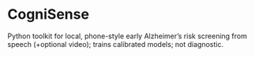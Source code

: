 # CogniSense
Python toolkit for local, phone-style early Alzheimer’s risk screening from speech (+optional video); trains calibrated models; not diagnostic.
